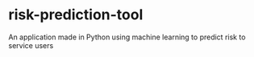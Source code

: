 # risk-prediction-tool
An application made in Python using machine learning to predict risk to service users
